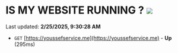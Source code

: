 # IS MY WEBSITE RUNNING ? [![](https://img.shields.io/static/v1?label=Sponsor&message=%E2%9D%A4&logo=GitHub&color=%23fe8e86)](https://github.com/sponsors/Youssef-Lehmam)

Last updated: **2/25/2025, 9:30:28 AM**

- `GET` [https://youssefservice.me](https://youssefservice.me) - **Up** (295ms)
